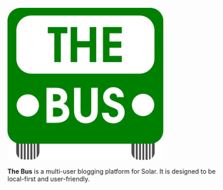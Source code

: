 ![The Bus](images/bus.svg)

**The Bus** is a multi-user blogging platform for Solar. 
It is designed to be local-first and user-friendly.
